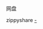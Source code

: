 
网盘

zippyshare [-](https://forums.macrumors.com/threads/cog-music-player-my-personal-2015-version.1893344/)

